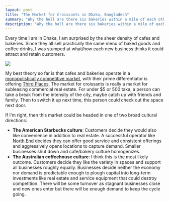 ```yaml
---
layout: post
title: "The Market for Croissants in Dhaka, Bangladesh"
summary: "Why the hell are there six bakeries within a mile of each other?"
description: "Why the hell are there six bakeries within a mile of each other?"
---
```


Every time I am in Dhaka, I am surprised by the sheer density of cafes and bakeries. Since they all sell practically the same menu of baked goods and coffee drinks, I was stumped at what/how each new business thinks it could attract and retain customers.

<img src="https://wtkhan.github.io/images/gulshan-bakeries.png"/>

My best theory so far is that cafes and bakeries operate in a [monopolistically competitive market](https://en.wikipedia.org/wiki/Monopolistic_competition), with their prime differentiator is offering [Third Places](https://en.wikipedia.org/wiki/Third_place). The market for croissants is really a market for subleasing commercial real estate. For under $5 or 500 taka, a person can take a break from the intensity of the city, maybe catch up with friends and family. Then to switch it up next time, this person could check out the space next door.

If I'm right, then this market could be headed in one of two broad cultural directions:
* **The American Starbucks culture**: Customers decide they would also like convenience in addition to real estate. A successful operator like [North End](https://www.northendcoffee.com/) decides they can offer good service and consistent offerings and aggressively opens locations to capture demand. Smaller businesses shut down and cafe/bakery culture homogenizes.
* **The Australian coffeehouse culture**: I think this is the most likely outcome. Customers decide they like the variety in spaces and support all businesses roughly equally. Businesses decide neither the economy nor demand is predictable enough to plough capital into long-term investments like real estate and service equipment that could destroy competition. There will be some turnover as stagnant businesses close and new ones enter but there will be enough demand to keep the cycle going.
